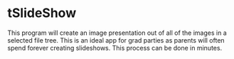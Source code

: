 # tSlideShow

This program will create an image presentation out of all of the images in a selected file tree. This is an ideal app for grad parties as parents will often spend forever creating slideshows. This process can be done in minutes.
